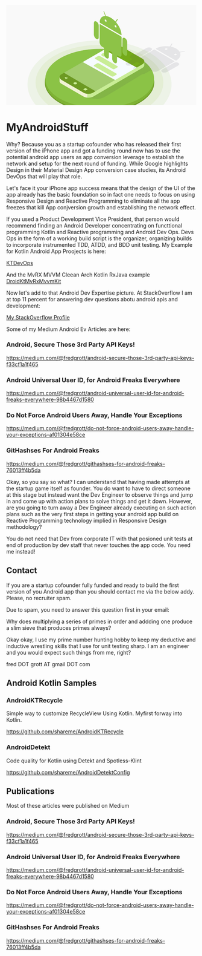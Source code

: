 ![android dev](2_web_1x.jpg)

# MyAndroidStuff

Why? Because you as a startup cofounder who has released their first version of the iPhone app and got a funding round now has to use the potential android app users as app conversion leverage to establish the network and setup for the next round of funding. While Google highlights Design in their Material Design App conversion case studies, its Android DevOps that will play that role. 

Let's face it your iPhone app success means that the design of the UI of the app already has the basic foundation so in fact one needs to focus on using Responsive Design and Reactive Programming to eliminate all the app freezes that kill App conjversion growth and establishing the network effect.

If you used a Product Development Vice President, that person would recommend finding an Android Developer concentrating on functtional programming Kotlin and Reactive programming and Android Dev Ops. Devs Ops in the form of a working build script is the organizer, organizing builds to incorporate instrumented TDD, ATDD, and BDD unit testing. My Example for Kotlin Android App Proojects is here:

[KTDevOps](https://github.com/shareme/KTDevOps)

And the MvRX MVVM Cleean Arch Kotlin RxJava example
[DroidKtMvRxMvvmKit](https://github.com/shareme/DroidKtMvRxMvvmKit)

Now let's add to that Android Dev Expertise picture. At StackOverflow I am at top 11 percent for answering dev questions abotu android apis and development:

[My StackOverflow Profile](https://stackoverflow.com/users/237740/fred-grott?tab=reputation)

Some of my Medium Android Ev Articles are here:

### Android, Secure Those 3rd Party API Keys!

https://medium.com/@fredgrott/android-secure-those-3rd-party-api-keys-f33cf1a1f465

### Android Universal User ID, for Android Freaks Everywhere

https://medium.com/@fredgrott/android-universal-user-id-for-android-freaks-everywhere-98b4467d1580

### Do Not Force Android Users Away, Handle Your Exceptions

https://medium.com/@fredgrott/do-not-force-android-users-away-handle-your-exceptions-af01304e58ce

### GitHashses For Android Freaks

https://medium.com/@fredgrott/githashses-for-android-freaks-76013ff4b5da

Okay, so you say so what? I can understand that having made attempts at the startup game itself as founder. You do want to have to direct someone at this stage but instead want the Dev Engineer to observe things and jump in and come up with action plans to solve things and get it down. However, 
are you going to turn away a Dev Engineer already executing on such action plans such as the very first steps in getting your android app build on Reactive Programming technology implied in Responsive Design methodology?

You do not need that Dev from corporate IT with that posioned unit tests at end of production by dev staff that never touches the app code. You need me instead!



## Contact

If you are a startup cofounder fully funded and ready to build the first version of you Android app than you should contact me via the below addy. Please, no recruiter spam.

Due to spam, you need to answer this question first in your email:

Why does multiplying a series of primes in order and addding one produce a slim sieve that produces primes always?

Okay okay, I use my prime number hunting hobby to keep my deductive and inductive wrestling skills that I use for unit testing sharp. I am an engineer and you would expect such things from me, right?

fred DOT grott AT gmail DOT com



## Android Kotlin Samples

### AndroidKTRecycle

Simple way to customize RecycleView Using Kotlin. Myfirst forway into Kotlin.

https://github.com/shareme/AndroidKTRecycle

### AndroidDetekt

Code quality for Kotlin using Detekt and Spotless-Klint

https://github.com/shareme/AndroidDetektConfig

## Publications

Most of these articles were published on Medium

### Android, Secure Those 3rd Party API Keys!

https://medium.com/@fredgrott/android-secure-those-3rd-party-api-keys-f33cf1a1f465

### Android Universal User ID, for Android Freaks Everywhere

https://medium.com/@fredgrott/android-universal-user-id-for-android-freaks-everywhere-98b4467d1580

### Do Not Force Android Users Away, Handle Your Exceptions

https://medium.com/@fredgrott/do-not-force-android-users-away-handle-your-exceptions-af01304e58ce

### GitHashses For Android Freaks

https://medium.com/@fredgrott/githashses-for-android-freaks-76013ff4b5da
